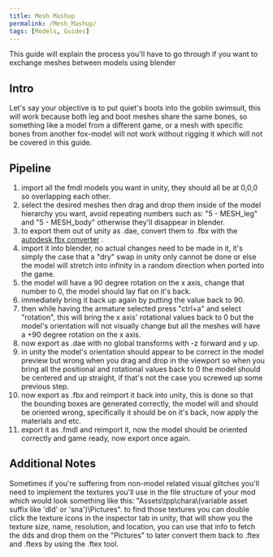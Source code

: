 ```yaml
---
title: Mesh Mashup
permalink: /Mesh_Mashup/
tags: [Models, Guides]
---
```


This guide will explain the process you'll have to go through if you
want to exchange meshes between models using blender

## Intro

Let's say your objective is to put quiet's boots into the goblin
swimsuit, this will work because both leg and boot meshes share the same
bones, so something like a model from a different game, or a mesh with
specific bones from another fox-model will not work without rigging it
which will not be covered in this guide.

## Pipeline

1.  import all the fmdl models you want in unity, they should all be at
    0,0,0 so overlapping each other.
2.  select the desired meshes then drag and drop them inside of the
    model hierarchy you want, avoid repeating numbers such as: "5 -
    MESH_leg" and "5 - MESH_body" otherwise they'll disappear in
    blender.
3.  to export them out of unity as .dae, convert them to .fbx with the
    [autodesk fbx
    converter](https://www.autodesk.com/developer-network/platform-technologies/fbx-converter-archives)
    .
4.  import it into blender, no actual changes need to be made in it,
    it's simply the case that a "dry" swap in unity only cannot be done
    or else the model will stretch into infinity in a random direction
    when ported into the game.
5.  the model will have a 90 degree rotation on the x axis, change that
    number to 0, the model should lay flat on it's back.
6.  immediately bring it back up again by putting the value back to 90.
7.  then while having the armature selected press "ctrl+a" and select
    "rotation", this will bring the x axis' rotational values back to 0
    but the model's orientation will not visually change but all the
    meshes will have a +90 degree rotation on the x axis.
8.  now export as .dae with no global transforms with -z forward and y
    up.
9.  in unity the model's orientation should appear to be correct in the
    model preview but wrong when you drag and drop in the viewport so
    when you bring all the positional and rotational values back to 0
    the model should be centered and up straight, if that's not the case
    you screwed up some previous step.
10. now export as .fbx and reimport it back into unity, this is done so
    that the bounding boxes are generated correctly, the model will and
    should be oriented wrong, specifically it should be on it's back,
    now apply the materials and etc.
11. export it as .fmdl and reimport it, now the model should be oriented
    correctly and game ready, now export once again.

## Additional Notes

Sometimes if you're suffering from non-model related visual glitches
you'll need to implement the textures you'll use in the file structure
of your mod which would look something like this:
"Assets\\tpp\\chara\\(variable asset suffix like 'dld' or
'sna')\\Pictures". to find those textures you can double click the
texture icons in the inspector tab in unity, that will show you the
texture size, name, resolution, and location, you can use that info to
fetch the dds and drop them on the "Pictures" to later convert them back
to .ftex and .ftexs by using the .ftex tool.
